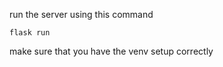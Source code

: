 


run the server using this command

```
flask run
```

make sure that you have the venv setup correctly